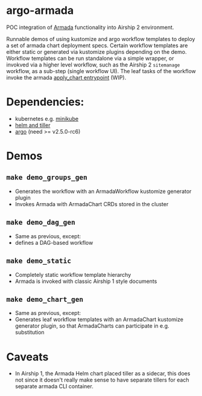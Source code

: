 # argo-armada

POC integration of [Armada](https://opendev.org/airship/armada) functionality into Airship 2 environment.

Runnable demos of using kustomize and argo workflow templates to deploy a set of
armada chart deployment specs. Certain workflow templates are either static or
generated via kustomize plugins depending on the demo. Workflow templates can be
run standalone via a simple wrapper, or invokved via a higher level workflow,
such as the Airship 2 `sitemanage` workflow, as a sub-step (single workflow UI).
The leaf tasks of the workflow invoke the armada [apply_chart entrypoint](https://review.opendev.org/#/q/topic:chart_entrypoint+(status:open+OR+status:merged)) (WIP).

# Dependencies:

* kubernetes e.g. [minikube](https://kubernetes.io/docs/tasks/tools/install-minikube/)
* [helm and tiller](https://v2.helm.sh/docs/using_helm/#quickstart)
* [argo](https://argoproj.github.io/docs/argo/demo.html) (need >= v2.5.0-rc6)

# Demos

## `make demo_groups_gen`

* Generates the workflow with an ArmadaWorkflow kustomize generator plugin
* Invokes Armada with ArmadaChart CRDs stored in the cluster

## `make demo_dag_gen`
* Same as previous, except:
* defines a DAG-based workflow

## `make demo_static`
* Completely static workflow template hierarchy
* Armada is invoked with classic Airship 1 style documents

## `make demo_chart_gen`
* Same as previous, except:
* Generates leaf workflow templates with an ArmadaChart kustomize generator
  plugin, so that ArmadaCharts can participate in e.g. substitution


# Caveats

* In Airship 1, the Armada Helm chart placed tiller as a sidecar, this does not
  since it doesn't really make sense to have separate tillers for each separate
  armada CLI container.
